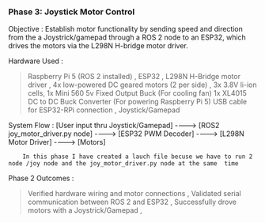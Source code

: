
### Phase 3: Joystick Motor Control

   Objective : Establish motor functionality by sending speed and direction from the a Joystrick/gamepad through a ROS 2 node to an ESP32, which drives the motors via the L298N H-bridge motor driver.

   Hardware Used :
   > Raspberry Pi 5 (ROS 2 installed) ,
   > ESP32 ,
   > L298N H-Bridge motor driver ,
   > 4x low-powered DC geared motors (2 per side) ,
   > 3x 3.8V li-ion cells,
   > 1x Mini 560 5v Fixed Output Buck (For cooling fan)
   > 1x XL4015 DC to DC Buck Converter (For powering Raspberry Pi 5)
   > USB cable for ESP32-RPi connection ,
   > Joystick/Gamepad

   System Flow :
        [User input thru Joystick/Gamepad] ----> [ROS2 joy_motor_driver.py node] ----> [ESP32 PWM Decoder] ----> [L298N Motor Driver] ----> [Motors]

        In this phase I have created a lauch file becuse we have to run 2 node /joy node and the joy_motor_driver.py node at the same  time 

   Phase 2 Outcomes :
  > Verified hardware wiring and motor connections ,
  > Validated serial communication between ROS 2 and ESP32 ,
  > Successfully drove motors with a Joystrick/Gamepad ,



